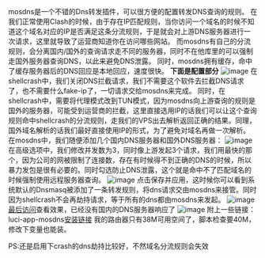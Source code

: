 mosdns是一个不错的Dns转发插件，可以很方便的配置转发DNS查询的规则。
在我们正常使用Clash的时候，由于存在IP匹配规则，当你访问一个域名的时候不知道这个域名对应的IP是否满足这条分流规则，于是就会对上游DNS服务器进行一次请求，这里就导致了运营商知道你在访问哪些网站。
而mosdns有自己的分流规则，会分离国内/国外的查询请求走不同的服务器，同时不在他库里的可以强制走国外服务器查询DNS，以此来避免DNS泄露。
同时，mosdns拥有缓存，命中了缓存服务器后的DNS回应是本地回应，速度很快。
**下面是配置部分**
![image](https://github.com/bznsix/bznsix.github.io/assets/38829902/c802c036-e5e5-4cf7-bc52-faad9b0758a2)
在shellcrash中，我们关闭DNS拦截请求，我们不需要这个软件去拦截DNS请求了，也不需要什么fake-ip了，一切请求交给mosdns来完成。
同时，在shellcrash中，需要将代理模式改到TUN模式，因为mosdns向上游查询的规则是国外的服务器，可能受到运营商的拦截，这里直接选用IP的话我们可以让这个查询规则命中shellcrash的分流规则，走我们的VPS出去解析返回正确的结果。同理，国外域名解析的话我们最好直接使用IP的形式，为了避免对域名再做一次解析。
在mosdns中，我们随便添加几个国内DNS服务器和国外DNS服务器：
![image](https://github.com/bznsix/bznsix.github.io/assets/38829902/671a2e87-3b5e-41dd-b7d7-385ea064b809)
在高级选项中，我们修改并发数为3，同时像上游发起3个请求，我们用最快的那个，因为公司的网被限制了连接数，存在有时候得不到正确的DNS的时候，所以暴力发包是很有必要的。同时勾选防止DNS泄露，这个就是命中不了匹配域名的时候强制使用远程服务器查询。
![image](https://github.com/bznsix/bznsix.github.io/assets/38829902/96958231-e024-4697-8da5-592eea19532b)
点击保存并应用，这时候你可以看到系统默认的Dnsmasq被添加了一条转发规则，将dns请求交由mosdns来接管。同时因为shellcrash不会再劫持请求，等于所有的dns都由mosdns来发起。
![image](https://github.com/bznsix/bznsix.github.io/assets/38829902/73f5e40e-450b-47a1-ae71-25810509bd8f)
[最后访问](ipleak.net)查看效果，已经没有国内的DNS服务器响应了
![image](https://github.com/bznsix/bznsix.github.io/assets/38829902/02dc5cf2-6023-4e51-9ac5-3d895c007670)
附上一些链接：luci-app-mosdns[安装链接](https://github.com/IrineSistiana/mosdns/discussions/455)
我的路由器只有38M可用空间了，脚本检查要40M，修改下变量也能装。

PS:还是启用下crash的dns劫持比较好，不然域名分流规则会失效


